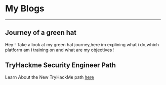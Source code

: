# My Blogs

* * *

## Journey of a green hat 

Hey ! Take a look at my green hat journey,here im explining what i do,which platform am i training on and what are my objectives !

## TryHackme Security Engineer Path

Learn About the New TryHackMe path [here](https://artyeth06.github.io/blog/SE.md)

